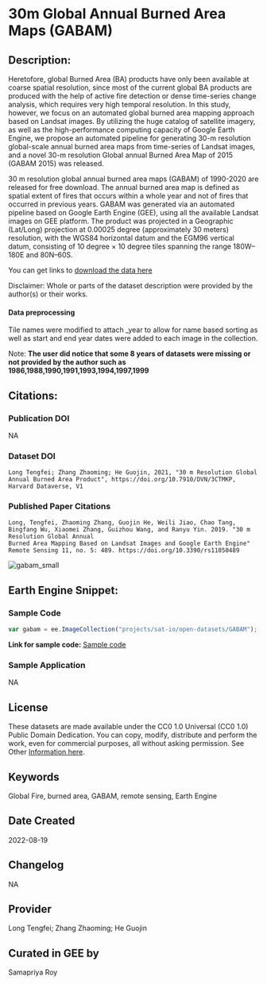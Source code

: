 
# 30m Global Annual Burned Area Maps (GABAM)

## Description:

Heretofore, global Burned Area (BA) products have only been available at coarse spatial resolution, since most of the current global BA products are produced with the help of active fire detection or dense time-series change analysis, which requires very high temporal resolution. In this study, however, we focus on an automated global burned area mapping approach based on Landsat images. By utilizing the huge catalog of satellite imagery, as well as the high-performance computing capacity of Google Earth Engine, we propose an automated pipeline for generating 30-m resolution global-scale annual burned area maps from time-series of Landsat images, and a novel 30-m resolution Global annual Burned Area Map of 2015 (GABAM 2015) was released.

30 m resolution global annual burned area maps (GABAM) of 1990-2020 are released for free download. The annual burned area map is defined as spatial extent of fires that occurs within a whole year and not of fires that occurred in previous years. GABAM was generated via an automated pipeline based on Google Earth Engine (GEE), using all the available Landsat images on GEE platform. The product was projected in a Geographic (Lat/Long) projection at 0.00025 degree​​ (approximately 30 meters) resolution, with the WGS84 horizontal datum and the EGM96 vertical datum, consisting of 10 degree × 10 degree tiles spanning the range 180W–180E and 80N–60S.

You can get links to [download the data here](https://vapd.gitlab.io/post/gabam/)

Disclaimer: Whole or parts of the dataset description were provided by the author(s) or their works.

#### Data preprocessing

Tile names were modified to attach _year to allow for name based sorting as well as start and end year dates were added to each image in the collection.

Note: **The user did notice that some 8 years of datasets were missing or not provided by the author such as 1986,1988,1990,1991,1993,1994,1997,1999**

## Citations:

### Publication DOI

NA

### Dataset DOI

```
Long Tengfei; Zhang Zhaoming; He Guojin, 2021, "30 m Resolution Global Annual Burned Area Product", https://doi.org/10.7910/DVN/3CTMKP, Harvard Dataverse, V1
```

### Published Paper Citations

```
Long, Tengfei, Zhaoming Zhang, Guojin He, Weili Jiao, Chao Tang, Bingfang Wu, Xiaomei Zhang, Guizhou Wang, and Ranyu Yin. 2019. "30 m Resolution Global Annual
Burned Area Mapping Based on Landsat Images and Google Earth Engine" Remote Sensing 11, no. 5: 489. https://doi.org/10.3390/rs11050489
```
![gabam_small](https://user-images.githubusercontent.com/6677629/185780108-5a610321-54d4-4c1f-afaf-a81ffb4b6583.gif)

## Earth Engine Snippet:

### Sample Code

```js
var gabam = ee.ImageCollection("projects/sat-io/open-datasets/GABAM");
```

**Link for sample code:** [Sample code](https://code.earthengine.google.com/?scriptPath=users/sat-io/awesome-gee-catalog-examples:fire-monitoring-analysis/GLOBAL-ANNUAL-BURNED-AREA-MAPS)

### Sample Application

NA

## License

These datasets are made available under the CC0 1.0 Universal (CC0 1.0) Public Domain Dedication. You can copy, modify, distribute and perform the work, even for commercial purposes, all without asking permission. See Other [Information here](https://doi.org/10.7910/DVN/3CTMKP).

## Keywords

Global Fire, burned area, GABAM, remote sensing, Earth Engine

## Date Created

2022-08-19

## Changelog

NA

## Provider

Long Tengfei; Zhang Zhaoming; He Guojin

## Curated in GEE by
Samapriya Roy